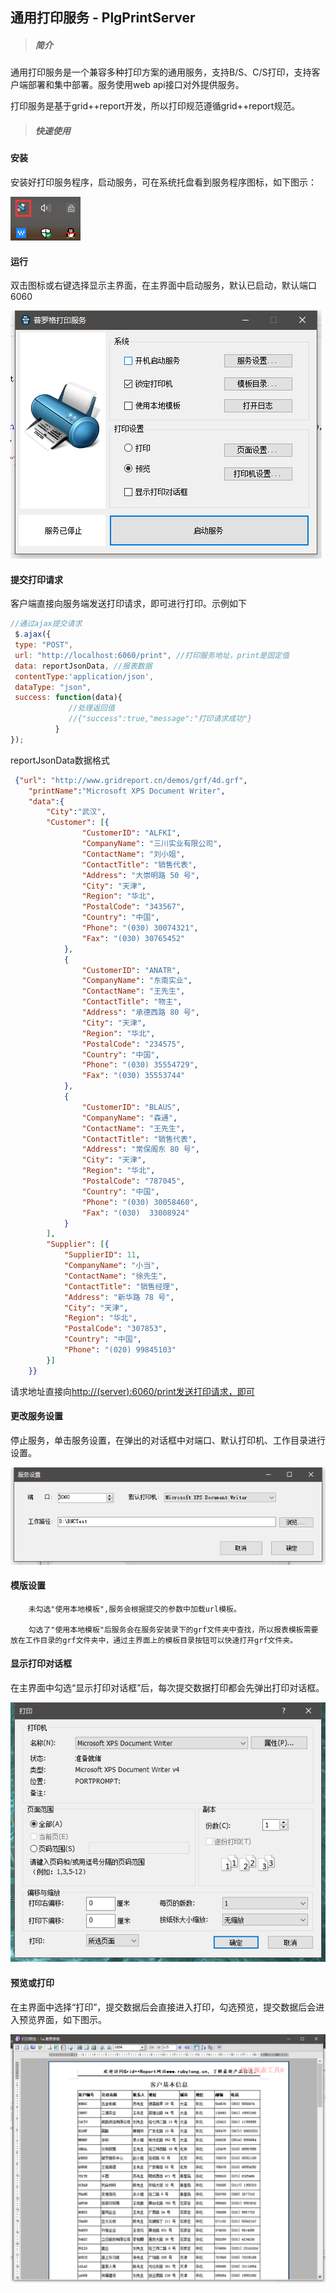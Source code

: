 ## 通用打印服务 - PlgPrintServer

> ##### 简介

通用打印服务是一个兼容多种打印方案的通用服务，支持B/S、C/S打印，支持客户端部署和集中部署。服务使用web api接口对外提供服务。

打印服务是基于grid++report开发，所以打印规范遵循grid++report规范。

> ##### 快速使用

#### 安装

安装好打印服务程序，启动服务，可在系统托盘看到服务程序图标，如下图示：

![](/assets/import11.png)

#### 运行

双击图标或右键选择显示主界面，在主界面中启动服务，默认已启动，默认端口6060

![](/assets/import20.png)

#### 提交打印请求

客户端直接向服务端发送打印请求，即可进行打印。示例如下

```js
//通过ajax提交请求
 $.ajax({
 type: "POST",
 url: "http://localhost:6060/print", //打印服务地址，print是固定值
 data: reportJsonData, //报表数据 
 contentType:'application/json',
 dataType: "json",
 success: function(data){
             //处理返回值
             //{"success":true,"message":"打印请求成功"}
          }
});
```

reportJsonData数据格式

```json
 {"url": "http://www.gridreport.cn/demos/grf/4d.grf",
    "printName":"Microsoft XPS Document Writer",
    "data":{
        "City":"武汉",
        "Customer": [{
                "CustomerID": "ALFKI",
                "CompanyName": "三川实业有限公司",
                "ContactName": "刘小姐",
                "ContactTitle": "销售代表",
                "Address": "大崇明路 50 号",
                "City": "天津",
                "Region": "华北",
                "PostalCode": "343567",
                "Country": "中国",
                "Phone": "(030) 30074321",
                "Fax": "(030) 30765452"
            },
            {
                "CustomerID": "ANATR",
                "CompanyName": "东南实业",
                "ContactName": "王先生",
                "ContactTitle": "物主",
                "Address": "承德西路 80 号",
                "City": "天津",
                "Region": "华北",
                "PostalCode": "234575",
                "Country": "中国",
                "Phone": "(030) 35554729",
                "Fax": "(030) 35553744"
            },
            {
                "CustomerID": "BLAUS",
                "CompanyName": "森通",
                "ContactName": "王先生",
                "ContactTitle": "销售代表",
                "Address": "常保阁东 80 号",
                "City": "天津",
                "Region": "华北",
                "PostalCode": "787045",
                "Country": "中国",
                "Phone": "(030) 30058460",
                "Fax": "(030)  33008924"
            }
        ],
        "Supplier": [{
            "SupplierID": 11,
            "CompanyName": "小当",
            "ContactName": "徐先生",
            "ContactTitle": "销售经理",
            "Address": "新华路 78 号",
            "City": "天津",
            "Region": "华北",
            "PostalCode": "307853",
            "Country": "中国",
            "Phone": "(020) 99845103"
        }]
    }}
```

请求地址直接向[http://\(server\):6060/print发送打印请求，即可](http://%28server%29:6060/print发送打印请求，即可)

#### 更改服务设置

停止服务，单击服务设置，在弹出的对话框中对端口、默认打印机、工作目录进行设置。

![](/assets/import16.png)

#### 模版设置

        未勾选"使用本地模板",服务会根据提交的参数中加载url模板。

        勾选了"使用本地模板"后服务会在服务安装录下的grf文件夹中查找，所以报表模板需要放在工作目录的grf文件夹中，通过主界面上的模板目录按钮可以快速打开grf文件夹。

#### 显示打印对话框

在主界面中勾选“显示打印对话框”后，每次提交数据打印都会先弹出打印对话框。

![](/assets/import17.png)

#### 预览或打印

在主界面中选择“打印”，提交数据后会直接进入打印，勾选预览，提交数据后会进入预览界面，如下图示。

![](/assets/import18.png)

